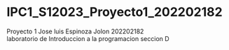 # IPC1_S12023_Proyecto1_202202182
Proyecto 1
Jose luis Espinoza Jolon 
202202182  
laboratorio de Introduccion a la programacion 
seccion  D
